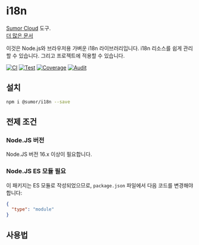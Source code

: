 # i18n

[Sumor Cloud](https://sumor.cloud) 도구.  
[더 많은 문서](https://sumor.cloud)

이것은 Node.js와 브라우저용 가벼운 i18n 라이브러리입니다.
i18n 리소스를 쉽게 관리할 수 있습니다.
그리고 프로젝트에 적용할 수 있습니다.

[![CI](https://github.com/sumor-cloud/i18n/actions/workflows/ci.yml/badge.svg)](https://github.com/sumor-cloud/i18n/actions/workflows/ci.yml)
[![Test](https://github.com/sumor-cloud/i18n/actions/workflows/ut.yml/badge.svg)](https://github.com/sumor-cloud/i18n/actions/workflows/ut.yml)
[![Coverage](https://github.com/sumor-cloud/i18n/actions/workflows/coverage.yml/badge.svg)](https://github.com/sumor-cloud/i18n/actions/workflows/coverage.yml)
[![Audit](https://github.com/sumor-cloud/i18n/actions/workflows/audit.yml/badge.svg)](https://github.com/sumor-cloud/i18n/actions/workflows/audit.yml)

## 설치

```bash
npm i @sumor/i18n --save
```

## 전제 조건

### Node.JS 버전

Node.JS 버전 16.x 이상이 필요합니다.

### Node.JS ES 모듈 필요

이 패키지는 ES 모듈로 작성되었으므로,
`package.json` 파일에서 다음 코드를 변경해야 합니다:

```json
{
  "type": "module"
}
```

## 사용법